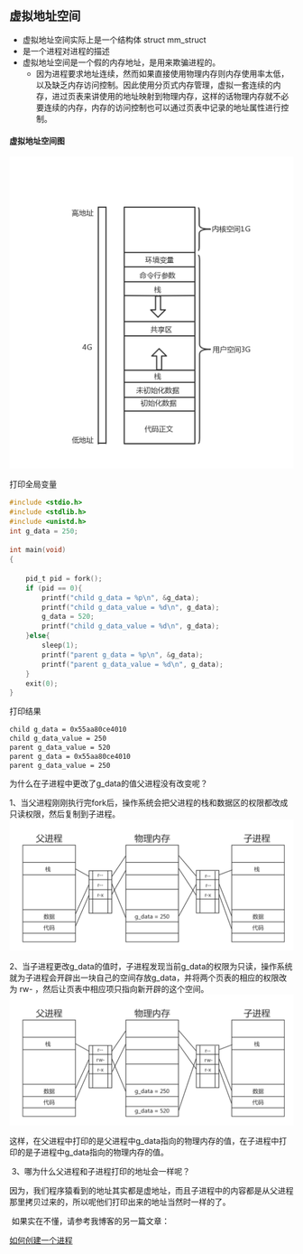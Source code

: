 ## 虚拟地址空间

- 虚拟地址空间实际上是一个结构体  struct mm_struct
- 是一个进程对进程的描述
- 虚拟地址空间是一个假的内存地址，是用来欺骗进程的。
    - 因为进程要求地址连续，然而如果直接使用物理内存则内存使用率太低，以及缺乏内存访问控制。因此使用分页式内存管理，虚拟一套连续的内存，进过页表来讲使用的地址映射到物理内存，这样的话物理内存就不必要连续的内存，内存的访问控制也可以通过页表中记录的地址属性进行控制。
    
#### 虚拟地址空间图

![](./Linux虚拟地址空间.png)

打印全局变量

```c
#include <stdio.h>
#include <stdlib.h>
#include <unistd.h> 
int g_data = 250;

int main(void)
{	
	
	pid_t pid = fork();   
    if (pid == 0){
        printf("child g_data = %p\n", &g_data);
        printf("child g_data_value = %d\n", g_data);
        g_data = 520;
        printf("child g_data_value = %d\n", g_data);
    }else{
        sleep(1);
        printf("parent g_data = %p\n", &g_data);
        printf("parent g_data_value = %d\n", g_data);
    }
    exit(0);
}
```

打印结果

```
child g_data = 0x55aa80ce4010
child g_data_value = 250
parent g_data_value = 520
parent g_data = 0x55aa80ce4010
parent g_data_value = 250

```

为什么在子进程中更改了g_data的值父进程没有改变呢？

​	1、当父进程刚刚执行完fork后，操作系统会把父进程的栈和数据区的权限都改成只读权限，然后复制到子进程。	![](./fork进程的全局变量01.png)

​	2、当子进程更改g_data的值时，子进程发现当前g_data的权限为只读，操作系统就为子进程会开辟出一块自己的空间存放g_data，并将两个页表的相应的权限改为 rw-  ，然后让页表中相应项只指向新开辟的这个空间。![](./fork进程的全局变量02.png)

​	这样，在父进程中打印的是父进程中g_data指向的物理内存的值，在子进程中打印的是子进程中g_data指向的物理内存的值。

​	3、哪为什么父进程和子进程打印的地址会一样呢？

​	因为，我们程序猿看到的地址其实都是虚地址，而且子进程中的内容都是从父进程那里拷贝过来的，所以呢他们打印出来的地址当然时一样的了。

​	如果实在不懂，请参考我博客的另一篇文章：

​	<a href=https://www.cnblogs.com/YeLing0119/p/9754090.html>如何创建一个进程<a>

